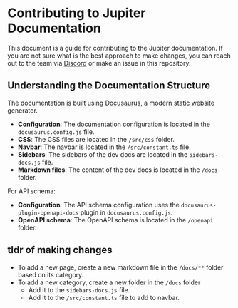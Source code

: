 # Contributing to Jupiter Documentation

This document is a guide for contributing to the Jupiter documentation. If you are not sure what is the best approach to make changes, you can reach out to the team via [Discord](https://discord.gg/jup) or make an issue in this repository.

## Understanding the Documentation Structure

The documentation is built using [Docusaurus](https://docusaurus.io/), a modern static website generator.

- **Configuration**: The documentation configuration is located in the `docusaurus.config.js` file.
- **CSS**: The CSS files are located in the `/src/css` folder.
- **Navbar**: The navbar is located in the `/src/constant.ts` file.
- **Sidebars**: The sidebars of the dev docs are located in the `sidebars-docs.js` file.
- **Markdown files**: The content of the dev docs is located in the `/docs` folder.

For API schema:

- **Configuration**: The API schema configuration uses the `docusaurus-plugin-openapi-docs` plugin in `docusaurus.config.js`.
- **OpenAPI schema**: The OpenAPI schema is located in the `/openapi` folder.

## tldr of making changes

- To add a new page, create a new markdown file in the `/docs/**` folder based on its category.
- To add a new category, create a new folder in the `/docs` folder
  - Add it to the `sidebars-docs.js` file.
  - Add it to the `/src/constant.ts` file to add to navbar.

